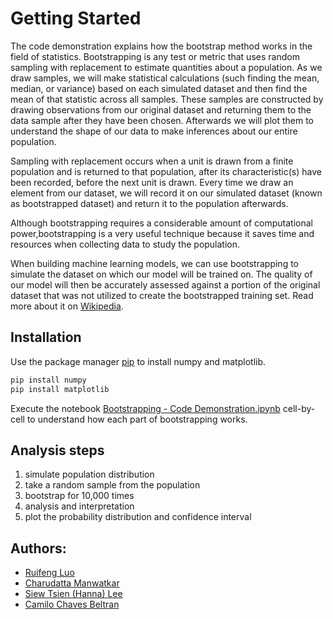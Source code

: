 
# Getting Started

The code demonstration explains how the bootstrap method works in the field of statistics. Bootstrapping is any test or metric that uses random sampling with replacement to estimate quantities about a population. As we draw samples, we will make statistical calculations (such finding the mean, median, or variance) based on each simulated dataset and then find the mean of that statistic  across all samples. These samples are constructed by drawing observations from our original dataset and returning them to the data sample after they have been chosen. Afterwards we will plot them to understand the shape of our data to make inferences about our entire population.

Sampling with replacement occurs when a unit is drawn from a finite population and is returned to that population, after its characteristic(s) have been recorded, before the next unit is drawn. Every time we draw an element from our dataset, we will record it on our simulated dataset (known as bootstrapped dataset) and return it to the population afterwards.

Although bootstrapping requires a considerable amount of computational power,bootstrapping is a very useful technique because it saves time and resources when collecting data to study the population.

When building machine learning models, we can use bootstrapping to simulate the dataset on which our model will be trained on. The quality of our model will then be accurately assessed against a portion of the original dataset that was not utilized to create the bootstrapped training set. Read more about it on [Wikipedia](https://en.wikipedia.org/wiki/Bootstrapping_(statistics)). 

## Installation
Use the package manager [pip](https://pip.pypa.io/en/stable/) to install numpy and matplotlib.

```bash
pip install numpy
pip install matplotlib
```

Execute the notebook [Bootstrapping - Code Demonstration.ipynb](https://github.com/Lawrence-LUOoo/Bootstrapping-Code-Demonstration/blob/main/Bootstrapping%20-%20Code%20Demonstration.ipynb) cell-by-cell to understand how each part of bootstrapping works.

## Analysis steps
1. simulate population distribution
2. take a random sample from the population
3. bootstrap for 10,000 times
4. analysis and interpretation
5. plot the probability distribution and confidence interval

## Authors:
+ [Ruifeng Luo](https://github.com/Lawrence-LUOoo)
+ [Charudatta Manwatkar](https://github.com/CharudattaManwatkar)
+ [Siew Tsien (Hanna) Lee](https://link-url-here.org)
+ [Camilo Chaves Beltran](https://link-url-here.org)


